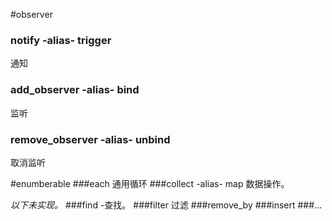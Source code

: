 #observer

### notify -alias- trigger
通知
### add_observer -alias- bind
监听
### remove_observer -alias- unbind
取消监听

#enumberable
###each
通用循环
###collect -alias- map
数据操作。

*以下未实现。*
###find
-查找。
###filter
过滤
###remove_by
###insert
###...


